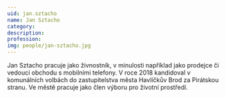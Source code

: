 ```yaml
---
uid: jan.sztacho
name: Jan Sztacho
category:
description:
profession:
img: people/jan-sztacho.jpg
---
```


Jan Sztacho pracuje jako živnostník, v minulosti například jako prodejce či vedoucí obchodu s mobilními telefony. V roce 2018 kandidoval v komunálních volbách do zastupitelstva města Havlíčkův Brod za Pirátskou stranu. Ve městě pracuje jako člen výboru pro životní prostředí.
